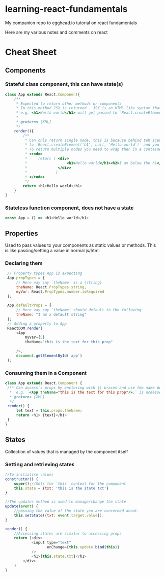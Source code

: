 # learning-react-fundamentals

My companion repo to egghead.io tutorial on react fundamentals

Here are my various notes and comments on react

# Cheat Sheet
## Components
### Stateful class component, this can have state(s)
```js
class App extends React.Component{
    /**
     * Expected to return other methods or components
     * In this method JSX is returned . JSX is an HTML like syntax that gets converted to JS
     * e.g. <h1>Hello world</h1> will get passed to `React.createElement('h1', null, 'Hello world')`
     *
     * @returns {XML}
     */
    render(){
        /**
         * Can only return single node, this is because behind teh scenes JSX converts ` <h1>Hello world</h1>`
         * to `React.createElement('h1', null, 'Hello world')` and you cant have 2 functions after one another.
         * To return multiple nodes you need to wrap then in a container/parent node e.g.
         * <code> 
         *     return ( <div>
         *                  <h1>Hello world</h1><h2>I am below the h1</h2>
         *              </div>
         *             )
         * </code>
         */
        return <h1>Hello world</h1>
    }
}
```
### Stateless function component, does not have a state
```js
const App = () => <h1>Hello world</h1>
```
## Properties 
Used to pass values to your components as static values or methods. This is like passing/setting a value in normal js/html
### Declaring them
```js
 // Property types App is expecting
 App.propTypes = {
     // Here way say `theName` is a {string}
     theName: React.PropTypes.string,
     myVar: React.PropTypes.number.isRequired
 };
 
 App.defaultProps = {
     // Here way say `theName` should default to the following 
     theName: "I am a default string"
 };
 // Adding a property to App
 ReactDOM.render(
     <App
         myVar={5}
         theName="this is the text for this prop"
     
     />,
     document.getElementById('app')
 );
```
### Consuming them in a Component
```js
class App extends React.Component {
 /** Can access's props by enclosing with {} braces and use the name defined in the `ReactDOM.render(` prop
  *  e.g. `<App theName="this is the text for this prop"/>,` is aceessed by  `{this.props.theName}`
  * @returns {XML}
  */
 render() {
     let text = this.props.theName;
     return <h1> {text}</h1>
 }
}
```
## States
Collection of values that is managed by the component itself
### Setting and retrieving states
```js
//To initialise values
constructor() {
    super();//Sets the `this` context for the component
    this.state = {txt: 'this is the state txt'}
}

//The updates method is used to manage/change the state
update(event) {
    //passing the value of the state you are concerned about.
    this.setState({txt: event.target.value});
}

render() {
    //Accessing states are similar to accessing props
    return (<div>
            <input type="text"
                   onChange={this.update.bind(this)}
            />
            <h1>{this.state.txt}</h1>
        </div>
    )
}
```